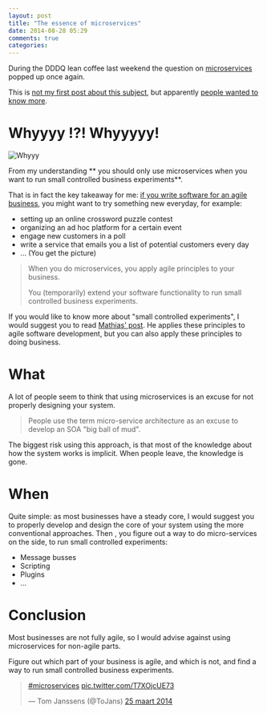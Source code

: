 ```yaml
---
layout: post
title: "The essence of microservices"
date: 2014-08-28 05:29
comments: true
categories: 
---
```

During the DDDQ lean coffee last weekend the question on [microservices](http://martinfowler.com/articles/microservices.html) popped up once again.

This is [not my first post about this subject](http://tojans.me/blog/2014/01/30/micro-service-architecture-versus-soa-eda/), 
but apparently [people wanted to know more](https://twitter.com/ToJans/status/504718485403222016).

# Whyyyy !?! Whyyyyy!

![Whyyy](http://a0.1nsk.ru/3/a32b30b66d.png)

From my understanding ** you should only use microservices when you want to run small controlled business experiments**.

That is in fact the key takeaway for me: [if you write software for an agile business](https://www.youtube.com/watch?v=2rKEveL55TY), 
you might want to try something new everyday, for example:

- setting up an online crossword puzzle contest
- organizing an ad hoc platform for a certain event
- engage new customers in a poll
- write a service that emails you a list of potential customers every day
- ... (You get the picture)

> When you do microservices, you apply agile principles to your business.
>
> You (temporarily) extend your software functionality to run small controlled business experiments.

If you would like to know more about "small controlled experiments", I would suggest you to read [Mathias' post](http://verraes.net/2014/03/small-controlled-experiments/). 
He applies these principles to agile software development, but you can also apply these principles to doing business.

# What

A lot of people seem to think that using microservices is an excuse for not properly designing your system. 

> People use the term micro-service architecture as an excuse to develop an SOA "big ball of mud".

The biggest risk using this approach, is that most of the knowledge about how the system works is implicit. When people leave, the knowledge is gone.

# When

Quite simple: as most businesses have a steady core, I would suggest you to properly develop and design the core of your system using the more conventional approaches. 
Then , you figure out a way to do micro-services on the side, to run small controlled experiments:

- Message busses
- Scripting
- Plugins
- ...

# Conclusion

Most businesses are not fully agile, so I would advise against using microservices for non-agile parts. 

Figure out which part of your business is
agile, and which is not, and find a way to run small controlled business experiments.

<blockquote class="twitter-tweet" lang="nl"><p><a href="https://twitter.com/hashtag/microservices?src=hash">#microservices</a> <a href="http://t.co/T7XOjcUE73">pic.twitter.com/T7XOjcUE73</a></p>&mdash; Tom Janssens (@ToJans) <a href="https://twitter.com/ToJans/statuses/448360079159328768">25 maart 2014</a></blockquote>
<script async src="//platform.twitter.com/widgets.js" charset="utf-8"></script>
